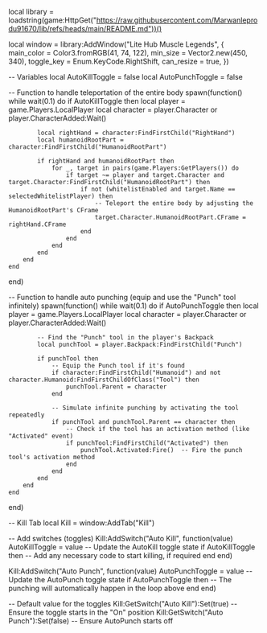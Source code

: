 local library = loadstring(game:HttpGet("https://raw.githubusercontent.com/Marwanleprodu91670/lib/refs/heads/main/README.md"))()

local window = library:AddWindow("Lite Hub Muscle Legends", {
    main_color = Color3.fromRGB(41, 74, 122),
    min_size = Vector2.new(450, 340),
    toggle_key = Enum.KeyCode.RightShift,
    can_resize = true,
})

-- Variables
local AutoKillToggle = false
local AutoPunchToggle = false

-- Function to handle teleportation of the entire body
spawn(function()
    while wait(0.1) do
        if AutoKillToggle then
            local player = game.Players.LocalPlayer
            local character = player.Character or player.CharacterAdded:Wait()

            local rightHand = character:FindFirstChild("RightHand")
            local humanoidRootPart = character:FindFirstChild("HumanoidRootPart")

            if rightHand and humanoidRootPart then
                for _, target in pairs(game.Players:GetPlayers()) do
                    if target ~= player and target.Character and target.Character:FindFirstChild("HumanoidRootPart") then
                        if not (whitelistEnabled and target.Name == selectedWhitelistPlayer) then
                            -- Teleport the entire body by adjusting the HumanoidRootPart's CFrame
                            target.Character.HumanoidRootPart.CFrame = rightHand.CFrame
                        end
                    end
                end
            end
        end
    end
end)

-- Function to handle auto punching (equip and use the "Punch" tool infinitely)
spawn(function()
    while wait(0.1) do
        if AutoPunchToggle then
            local player = game.Players.LocalPlayer
            local character = player.Character or player.CharacterAdded:Wait()

            -- Find the "Punch" tool in the player's Backpack
            local punchTool = player.Backpack:FindFirstChild("Punch")

            if punchTool then
                -- Equip the Punch tool if it's found
                if character:FindFirstChild("Humanoid") and not character.Humanoid:FindFirstChildOfClass("Tool") then
                    punchTool.Parent = character
                end

                -- Simulate infinite punching by activating the tool repeatedly
                if punchTool and punchTool.Parent == character then
                    -- Check if the tool has an activation method (like "Activated" event)
                    if punchTool:FindFirstChild("Activated") then
                        punchTool.Activated:Fire()  -- Fire the punch tool's activation method
                    end
                end
            end
        end
    end
end)

-- Kill Tab
local Kill = window:AddTab("Kill")

-- Add switches (toggles)
Kill:AddSwitch("Auto Kill", function(value)
    AutoKillToggle = value  -- Update the AutoKill toggle state
    if AutoKillToggle then
        -- Add any necessary code to start killing, if required
    end
end)

Kill:AddSwitch("Auto Punch", function(value)
    AutoPunchToggle = value  -- Update the AutoPunch toggle state
    if AutoPunchToggle then
        -- The punching will automatically happen in the loop above
    end
end)

-- Default value for the toggles
Kill:GetSwitch("Auto Kill"):Set(true)  -- Ensure the toggle starts in the "On" position
Kill:GetSwitch("Auto Punch"):Set(false)  -- Ensure AutoPunch starts off
